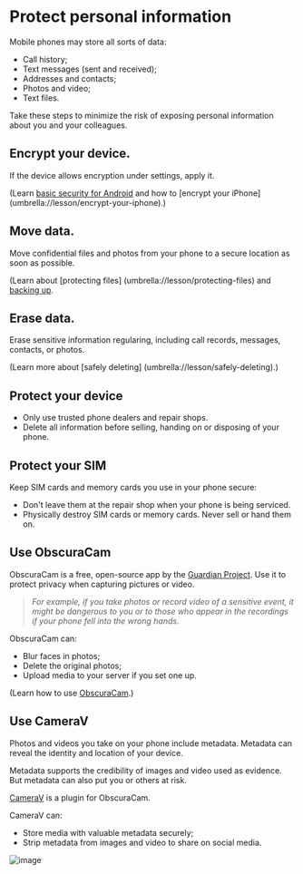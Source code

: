 [Title]: # (Information stored)
[Order]: # (2)

# Protect personal information

Mobile phones may store all sorts of data: 

*	Call history;
*	Text messages (sent and received); 
*	Addresses and contacts; 
*	Photos and video;
*	Text files. 

Take these steps to minimize the risk of exposing personal information about you and your colleagues.

## Encrypt your device.

If the device allows encryption under settings, apply it.

(Learn [basic security for Android](umbrella://lesson/android) and how to [encrypt your iPhone] (umbrella://lesson/encrypt-your-iphone).)

## Move data.

Move confidential files and photos from your phone to a secure location as soon as possible.

(Learn about [protecting files] (umbrella://lesson/protecting-files) and [backing up](umbrella://lesson/backing-up). 

## Erase data.

Erase sensitive information regularing, including call records, messages, contacts, or photos.

(Learn more about [safely deleting] (umbrella://lesson/safely-deleting).)

## Protect your device

*	Only use trusted phone dealers and repair shops.
*	Delete all information before selling, handing on or disposing of your phone. 

## Protect your SIM

Keep SIM cards and memory cards you use in your phone secure:

*	Don't leave them at the repair shop when your phone is being serviced. 
*	Physically destroy SIM cards or memory cards. Never sell or hand them on. 

## Use ObscuraCam

ObscuraCam is a free, open-source app by the [Guardian Project](https://guardianproject.info/). Use it to protect privacy when capturing pictures or video. 

> *For example, if you take photos or record video of a sensitive event, it might be dangerous to you or to those who appear in the recordings if your phone fell into the wrong hands.* 

ObscuraCam can:

*	Blur faces in photos;
*	Delete the original photos;
*	Upload media to your server if you set one up.

(Learn how to use [ObscuraCam](umbrella://tools/obscuracam).)  

## Use CameraV

Photos and videos you take on your phone include metadata. Metadata can reveal the identity and location of your device. 

Metadata supports the credibility of images and video used as evidence. But metadata can also put you or others at risk. 

[CameraV](https://guardianproject.info/apps/camerav/) is a plugin for ObscuraCam. 

CameraV can: 

*	Store media with valuable metadata securely; 
*	Strip metadata from images and video to share on social media.

![image](mobile3.png)
